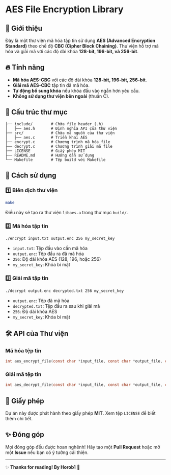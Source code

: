 # AES File Encryption Library

## 📌 Giới thiệu
Đây là một thư viện mã hóa tập tin sử dụng **AES (Advanced Encryption Standard)** theo chế độ **CBC (Cipher Block Chaining)**. Thư viện hỗ trợ mã hóa và giải mã với các độ dài khóa **128-bit, 196-bit, và 256-bit**.

## 🔥 Tính năng
- **Mã hóa AES-CBC** với các độ dài khóa **128-bit, 196-bit, 256-bit**.
- **Giải mã AES-CBC** tập tin đã mã hóa.
- **Tự động bổ sung khóa** nếu khóa đầu vào ngắn hơn yêu cầu.
- **Không sử dụng thư viện bên ngoài** (thuần C).

## 📂 Cấu trúc thư mục
```
├── include/        # Chứa file header (.h)
│   ├── aes.h       # Định nghĩa API của thư viện
├── src/            # Chứa mã nguồn của thư viện
│   ├── aes.c       # Triển khai AES
├── encrypt.c       # Chương trình mã hóa file
├── decrypt.c       # Chương trình giải mã file
├── LICENSE         # Giấy phép MIT
├── README.md       # Hướng dẫn sử dụng
└── Makefile        # Tệp build với Makefile
```

## 🚀 Cách sử dụng
### 1️⃣ Biên dịch thư viện
```sh
make
```
Điều này sẽ tạo ra thư viện `libaes.a` trong thư mục `build/`.

### 2️⃣ Mã hóa tập tin
```sh
./encrypt input.txt output.enc 256 my_secret_key
```
- `input.txt`: Tệp đầu vào cần mã hóa
- `output.enc`: Tệp đầu ra đã mã hóa
- `256`: Độ dài khóa AES (128, 196, hoặc 256)
- `my_secret_key`: Khóa bí mật

### 3️⃣ Giải mã tập tin
```sh
./decrypt output.enc decrypted.txt 256 my_secret_key
```
- `output.enc`: Tệp đã mã hóa
- `decrypted.txt`: Tệp đầu ra sau khi giải mã
- `256`: Độ dài khóa AES
- `my_secret_key`: Khóa bí mật

## 🛠️ API của Thư viện
### Mã hóa tệp tin
```c
int aes_encrypt_file(const char *input_file, const char *output_file, const unsigned char *key, int key_size);
```
### Giải mã tệp tin
```c
int aes_decrypt_file(const char *input_file, const char *output_file, const unsigned char *key, int key_size);
```

## 📝 Giấy phép
Dự án này được phát hành theo giấy phép **MIT**. Xem tệp `LICENSE` để biết thêm chi tiết.

## ✨ Đóng góp
Mọi đóng góp đều được hoan nghênh! Hãy tạo một **Pull Request** hoặc mở một **Issue** nếu bạn có ý tưởng cải thiện.

---
✨ **Thanks for reading! By Horob1** 🔐

